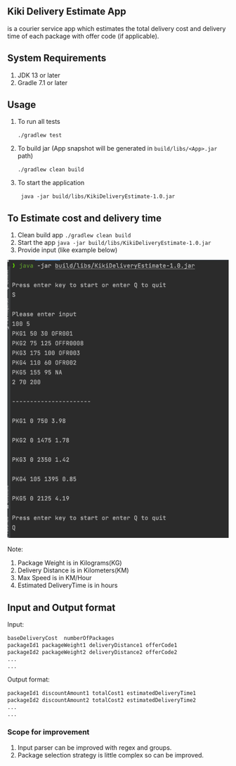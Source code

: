 ## Kiki Delivery Estimate App

is a courier service app which estimates the total delivery cost and delivery time of each package with offer code (if
applicable).

## System Requirements

1. JDK 13 or later
2. Gradle 7.1 or later

## Usage

1. To run all tests
    ```shell
    ./gradlew test
    ```
2. To build jar (App snapshot will be generated in `build/libs/<App>.jar` path)
   ```shell
   ./gradlew clean build
   ```


3. To start the application
   ```shell
    java -jar build/libs/KikiDeliveryEstimate-1.0.jar
   ```

## To Estimate cost and delivery time

1. Clean build app
   `./gradlew clean build`
2. Start the app
   `java -jar build/libs/KikiDeliveryEstimate-1.0.jar`
3. Provide input (like example below)

![](example.png)

Note:
1. Package Weight is in Kilograms(KG)
2. Delivery Distance is in Kilometers(KM)
3. Max Speed is in KM/Hour
4. Estimated DeliveryTime is in hours

## Input and Output format

Input:

```
baseDeliveryCost  numberOfPackages
packageId1 packageWeight1 deliveryDistance1 offerCode1
packageId2 packageWeight2 deliveryDistance2 offerCode2
...
...
``` 

Output format:

```
packageId1 discountAmount1 totalCost1 estimatedDeliveryTime1
packageId2 discountAmount2 totalCost2 estimatedDeliveryTime2
...
...
``` 

### Scope for improvement

1. Input parser can be improved with regex and groups.
2. Package selection strategy is little complex so can be improved.


